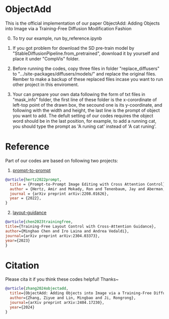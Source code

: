 # ObjectAdd
This is the official implementation of our paper ObjectAdd: Adding Objects into Image via a Training-Free Diffusion Modification Fashion

0. To try our example, run by_reference.ipynb

1. If you got problem for download the SD pre-train model by "StableDiffusionPipeline.from_pretrained", download it by yourself and place it under "CompVis" folder.

2. Before running the codes, copy three files in folder "replace_diffusers" to ".../site-packages/diffusers/models/" and replace the original files. Rember to make a backup of these replaced files incase you want to run other project in this enviroment.

3. Your can prepare your own data following the form of txt files in "mask_info" folder, the first line of these folder is the x-corordinate of left-top point of the drawn box, the secound one is its y-coordinate, and following with the width and height, the last line is the prompt of object you want to add. The defult setting of our codes requires the object word should be in the last position, for example, to add a running cat, you should type the prompt as 'A runing cat' instead of 'A cat runing'.

# Reference
Part of our codes are based on following two projects:
1. [prompt-to-prompt](https://github.com/google/prompt-to-prompt)
```bibtex
@article{hertz2022prompt,
  title = {Prompt-to-Prompt Image Editing with Cross Attention Control},
  author = {Hertz, Amir and Mokady, Ron and Tenenbaum, Jay and Aberman, Kfir and Pritch, Yael and Cohen-Or, Daniel},
  journal = {arXiv preprint arXiv:2208.01626},
  year = {2022},
}
```
2. [layout-guidance](https://github.com/silent-chen/layout-guidance)
```bibtex
@article{chen2023trainingfree,
title={Training-Free Layout Control with Cross-Attention Guidance}, 
author={Minghao Chen and Iro Laina and Andrea Vedaldi},
journal={arXiv preprint arXiv:2304.03373},
year={2023}
}
```
# Citation
Please cita it if you think these codes helpful! Thanks~
```bibtex
@article{zhang2024objectadd,
  title={ObjectAdd: Adding Objects into Image via a Training-Free Diffusion Modification Fashion},
  author={Zhang, Ziyue and Lin, Mingbao and Ji, Rongrong},
  journal={arXiv preprint arXiv:2404.17230},
  year={2024}
}
```
